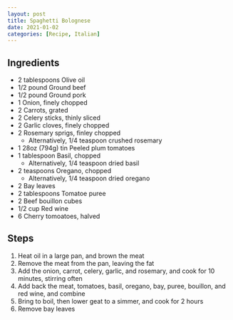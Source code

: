 ```yaml
---
layout: post
title: Spaghetti Bolognese
date: 2021-01-02
categories: [Recipe, Italian]
---
```


## Ingredients

* 2 tablespoons Olive oil
* 1/2 pound Ground beef
* 1/2 pound Ground pork
* 1 Onion, finely chopped
* 2 Carrots, grated
* 2 Celery sticks, thinly sliced
* 2 Garlic cloves, finely chopped
* 2 Rosemary sprigs, finley chopped
    * Alternatively, 1/4 teaspoon crushed rosemary
* 1 28oz (794g) tin Peeled plum tomatoes
* 1 tablespoon Basil, chopped
    * Alternatively, 1/4 teaspoon dried basil
* 2 teaspoons Oregano, chopped
    * Alternatively, 1/4 teaspoon dried oregano
* 2 Bay leaves
* 2 tablespoons Tomatoe puree
* 2 Beef bouillon cubes
* 1/2 cup Red wine
* 6 Cherry tomoatoes, halved

## Steps

1. Heat oil in a large pan, and brown the meat
1. Remove the meat from the pan, leaving the fat
1. Add the onion, carrot, celery, garlic, and rosemary, and cook for 10 minutes, stirring often
1. Add back the meat, tomatoes, basil, oregano, bay, puree, bouillon, and red wine, and combine
1. Bring to boil, then lower geat to a simmer, and cook for 2 hours
1. Remove bay leaves
